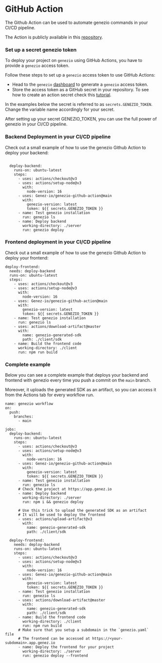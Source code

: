 # GitHub Action

The Github Action can be used to automate genezio commands in your CI/CD pipeline.

The Action is publicly available in this [repository](https://github.com/Genez-io/genezio-github-action).

### Set up a secret genezio token

To deploy your project on `genezio` using GitHub Actions, you have to provide a `genezio` access token.

Follow these steps to set up a `genezio` access token to use GitHub Actions:

* Head to the `genezio` [dashboard](https://app.genez.io/settings/tokens) to generate a `genezio` access token.
* Store the access token as a GitHub secret in your repository. To see how to create an action secret check this [tutorial](https://docs.github.com/en/actions/security-guides/encrypted-secrets?tool=webui#creating-encrypted-secrets-for-a-repository).

In the examples below the secret is referred to as `secrets.GENEZIO_TOKEN`. Change the variable name accordingly for your secret.

After setting up your secret GENEZIO\_TOKEN, you can use the full power of genezio in your CI/CD pipeline.

### Backend Deployment in your CI/CD pipeline

Check out a small example of how to use the genezio Github Action to deploy your backend:

```

  deploy-backend:
    runs-on: ubuntu-latest
    steps:
      - uses: actions/checkout@v3
      - uses: actions/setup-node@v3
        with:
          node-version: 16
      - uses: Genez-io/genezio-github-action@main
        with:
          genezio-version: latest
          token: ${{ secrets.GENEZIO_TOKEN }}
      - name: Test genezio installation
        run: genezio ls
      - name: Deploy backend
        working-directory: ./server
        run: genezio deploy
```

### Frontend deployment in your CI/CD pipeline

Check out a small example of how to use the genezio Github Action to deploy your frontend:

```
deploy-frontend:
  needs: deploy-backend
  runs-on: ubuntu-latest
  steps:
    - uses: actions/checkout@v3
    - uses: actions/setup-node@v3
      with:
        node-version: 16
    - uses: Genez-io/genezio-github-action@main
      with:
        genezio-version: latest
        token: ${{ secrets.GENEZIO_TOKEN }}
    - name: Test genezio installation
      run: genezio ls
    - uses: actions/download-artifact@master
      with:
        name: genezio-generated-sdk
        path: ./client/sdk
    - name: Build the frontend code
      working-directory: ./client
      run: npm run build
```

### Complete example

Below you can see a complete example that deploys your backend and frontend with genezio every time you push a commit on the `main` branch.&#x20;

Moreover, it uploads the generated SDK as an artifact, so you can access it from the Actions tab for every workflow run.

```
name: genezio workflow
on:
  push:
    branches:
      - main

jobs:
  deploy-backend:
    runs-on: ubuntu-latest
    steps:
      - uses: actions/checkout@v3
      - uses: actions/setup-node@v3
        with:
          node-version: 16
      - uses: Genez-io/genezio-github-action@main
        with:
          genezio-version: latest
          token: ${{ secrets.GENEZIO_TOKEN }}
      - name: Test genezio installation
        run: genezio ls
      # Check the project at https://app.genez.io
      - name: Deploy backend
        working-directory: ./server
        run: npm i && genezio deploy

      # Use this trick to upload the generated SDK as an artifact
      # It will be used to deploy the frontend
      - uses: actions/upload-artifact@v3
        with:
          name: genezio-generated-sdk
          path: ./client/sdk

  deploy-frontend:
    needs: deploy-backend
    runs-on: ubuntu-latest
    steps:
      - uses: actions/checkout@v3
      - uses: actions/setup-node@v3
        with:
          node-version: 16
      - uses: Genez-io/genezio-github-action@main
        with:
          genezio-version: latest
          token: ${{ secrets.GENEZIO_TOKEN }}
      - name: Test genezio installation
        run: genezio ls
      - uses: actions/download-artifact@master
        with:
          name: genezio-generated-sdk
          path: ./client/sdk
      - name: Build the frontend code
        working-directory: ./client
        run: npm run build
      # Make sure that you setup a subdomain in the `genezio.yaml` file
      # The frontend can be accessed at https://<your-subdomain>.app.genez.io
      - name: Deploy the frontend for your project
        working-directory: ./server
        run: genezio deploy --frontend
```
